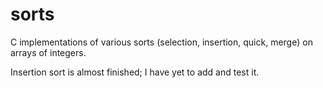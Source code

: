 # sorts
C implementations of various sorts (selection, insertion, quick, merge) on arrays of integers.

Insertion sort is almost finished; I have yet to add and test it.
